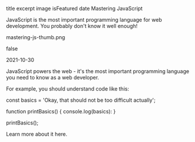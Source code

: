 title 	excerpt 	image 	isFeatured 	date
Mastering JavaScript
	
JavaScript is the most important programming language for web development. You probably don't know it well enough!
	
mastering-js-thumb.png
	
false
	
2021-10-30

JavaScript powers the web - it's the most important programming language you need to know as a web developer.

For example, you should understand code like this:

const basics = 'Okay, that should not be too difficult actually';

function printBasics() {
  console.log(basics):
}

printBasics();

Learn more about it here.